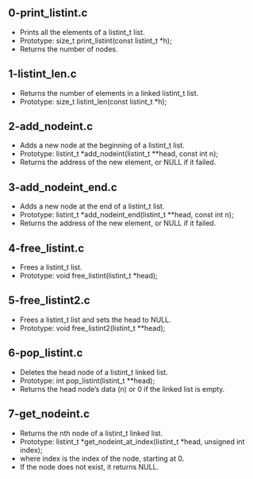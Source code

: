 ## 0-print_listint.c
- Prints all the elements of a listint_t list.
- Prototype: size_t print_listint(const listint_t *h);
- Returns the number of nodes.
## 1-listint_len.c
- Returns the number of elements in a linked listint_t list.
- Prototype: size_t listint_len(const listint_t *h);
## 2-add_nodeint.c
- Adds a new node at the beginning of a listint_t list.
- Prototype: listint_t *add_nodeint(listint_t **head, const int n);
- Returns the address of the new element, or NULL if it failed.
## 3-add_nodeint_end.c
- Adds a new node at the end of a listint_t list.
- Prototype: listint_t *add_nodeint_end(listint_t **head, const int n);
- Returns the address of the new element, or NULL if it failed.
## 4-free_listint.c
- Frees a listint_t list.
- Prototype: void free_listint(listint_t *head);
## 5-free_listint2.c
- Frees a listint_t list and sets the head to NULL.
- Prototype: void free_listint2(listint_t **head);
## 6-pop_listint.c
- Deletes the head node of a listint_t linked list. 
- Prototype: int pop_listint(listint_t **head);
- Returns the head node’s data (n) or 0 if the linked list is empty.
## 7-get_nodeint.c
- Returns the nth node of a listint_t linked list.
- Prototype: listint_t *get_nodeint_at_index(listint_t *head, unsigned int
		index);
- where index is the index of the node, starting at 0.
- If the node does not exist, it returns NULL.
